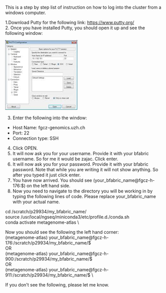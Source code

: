 This is a step by step list of instruction on how to log into the cluster from a windows computer.

1.Download Putty for the following link: https://www.putty.org/ \
2. Once you have installed Putty, you should open it up and see the following window:

![Putty](Putty_picture.jpeg)

3. Enter the following into the window:

- Host Name: fgcz-genomics.uzh.ch
- Port: 22
- Connection type: SSH

4. Click OPEN.
5. It will now ask you for your username. Provide it with your bfabric username. So for me it would be zajac. Click enter.
6. It will now ask you for your password. Provide it with your bfabric password. Note that while you are writing it will not show anything. So after you typed it just click enter.
7. You have now arrived. You should see (your_bfabric_name@fgcz-h-176:$) on the left hand side.
8. Now you need to navigate to the directory you will be working in by typing the following lines of code. Please replace your_bfabric_name with your actual name.

cd /scratch/p29934/my_bfabric_name/ \
source /usr/local/ngseq/miniconda3/etc/profile.d./conda.sh \
conda activate metagenome-atlas \

Now you should see the following the left hand corner: \
(metagenome-atlas) your_bfabric_name@fgcz-h-176:/scratch/p29934/my_bfabric_name/$ \
OR \
(metagenome-atlas) your_bfabric_name@fgcz-h-900:/scratch/p29934/my_bfabric_name/$ \
OR \
(metagenome-atlas) your_bfabric_name@fgcz-h-911:/scratch/p29934/my_bfabric_name/$ \

If you don't see the following, please let me know.

